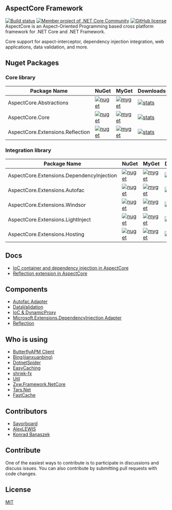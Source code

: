 ## AspectCore Framework
[![Build status](https://ci.appveyor.com/api/projects/status/1awhaosnfcjbad77?svg=true)](https://ci.appveyor.com/project/liuhaoyang/aspectcore-framework)
[![Member project of .NET Core Community](https://img.shields.io/badge/member%20project%20of-NCC-9e20c9.svg)](https://github.com/dotnetcore)
[![GitHub license](https://img.shields.io/badge/license-MIT-blue.svg)](https://github.com/dotnetcore/AspectCore/blob/dev/LICENSE)  
AspectCore is an Aspect-Oriented Programming based cross platform framework for .NET Core and .NET Framework.  
  
Core support for aspect-interceptor, dependency injection integration, web applications, data validation, and more.

## Nuget Packages

### Core library
| Package Name |  NuGet | MyGet | Downloads  |
|--------------|  ------- |  ------- |  ----  |
| AspectCore.Abstractions  | [![nuget](https://img.shields.io/nuget/v/AspectCore.Abstractions.svg?style=flat-square)](https://www.nuget.org/packages/AspectCore.Abstractions) | [![myget](https://img.shields.io/myget/aspectcore/vpre/AspectCore.Abstractions.svg?style=flat-square)](https://www.myget.org/feed/aspectcore/package/nuget/AspectCore.Abstractions) | [![stats](https://img.shields.io/nuget/dt/AspectCore.Abstractions.svg?style=flat-square)](https://www.nuget.org/stats/packages/AspectCore.Abstractions?groupby=Version) |
| AspectCore.Core  | [![nuget](https://img.shields.io/nuget/v/AspectCore.Core.svg?style=flat-square)](https://www.nuget.org/packages/AspectCore.Core) | [![myget](https://img.shields.io/myget/aspectcore/vpre/AspectCore.Core.svg?style=flat-square)](https://www.myget.org/feed/aspectcore/package/nuget/AspectCore.Core) | [![stats](https://img.shields.io/nuget/dt/AspectCore.Core.svg?style=flat-square)](https://www.nuget.org/stats/packages/AspectCore.Core?groupby=Version)  |
| AspectCore.Extensions.Reflection  | [![nuget](https://img.shields.io/nuget/v/AspectCore.Extensions.Reflection.svg?style=flat-square)](https://www.nuget.org/packages/AspectCore.Extensions.Reflection) | [![myget](https://img.shields.io/myget/aspectcore/vpre/AspectCore.Extensions.Reflection.svg?style=flat-square)](https://www.myget.org/feed/aspectcore/package/nuget/AspectCore.Extensions.Reflection) | [![stats](https://img.shields.io/nuget/dt/AspectCore.Extensions.Reflection.svg?style=flat-square)](https://www.nuget.org/stats/packages/AspectCore.Extensions.Reflection?groupby=Version)   |

### Integration library
| Package Name |  NuGet | MyGet | Downloads |
|--------------|  ------- |  ------- |  ---- |
| AspectCore.Extensions.DependencyInjection  | [![nuget](https://img.shields.io/nuget/v/AspectCore.Extensions.DependencyInjection.svg?style=flat-square)](https://www.nuget.org/packages/AspectCore.Extensions.DependencyInjection) | [![myget](https://img.shields.io/myget/aspectcore/vpre/AspectCore.Extensions.DependencyInjection.svg?style=flat-square)](https://www.myget.org/feed/aspectcore/package/nuget/AspectCore.Extensions.DependencyInjection) | [![stats](https://img.shields.io/nuget/dt/AspectCore.Extensions.DependencyInjection.svg?style=flat-square)](https://www.nuget.org/stats/packages/AspectCore.Extensions.DependencyInjection?groupby=Version) |
| AspectCore.Extensions.Autofac  | [![nuget](https://img.shields.io/nuget/v/AspectCore.Extensions.Autofac.svg?style=flat-square)](https://www.nuget.org/packages/AspectCore.Extensions.Autofac) | [![myget](https://img.shields.io/myget/aspectcore/vpre/AspectCore.Extensions.Autofac.svg?style=flat-square)](https://www.myget.org/feed/aspectcore/package/nuget/AspectCore.Extensions.Autofac) | [![stats](https://img.shields.io/nuget/dt/AspectCore.Extensions.Autofac.svg?style=flat-square)](https://www.nuget.org/stats/packages/AspectCore.Extensions.Autofac?groupby=Version) |
| AspectCore.Extensions.Windsor  | [![nuget](https://img.shields.io/nuget/v/AspectCore.Extensions.Windsor.svg?style=flat-square)](https://www.nuget.org/packages/AspectCore.Extensions.Windsor) | [![myget](https://img.shields.io/myget/aspectcore/vpre/AspectCore.Extensions.Windsor.svg?style=flat-square)](https://www.myget.org/feed/aspectcore/package/nuget/AspectCore.Extensions.Windsor) | [![stats](https://img.shields.io/nuget/dt/AspectCore.Extensions.Windsor.svg?style=flat-square)](https://www.nuget.org/stats/packages/AspectCore.Extensions.Windsor?groupby=Version) |
| AspectCore.Extensions.LightInject  | [![nuget](https://img.shields.io/nuget/v/AspectCore.Extensions.LightInject.svg?style=flat-square)](https://www.nuget.org/packages/AspectCore.Extensions.LightInject) | [![myget](https://img.shields.io/myget/aspectcore/vpre/AspectCore.Extensions.LightInject.svg?style=flat-square)](https://www.myget.org/feed/aspectcore/package/nuget/AspectCore.Extensions.LightInject) | [![stats](https://img.shields.io/nuget/dt/AspectCore.Extensions.LightInject.svg?style=flat-square)](https://www.nuget.org/stats/packages/AspectCore.Extensions.LightInject?groupby=Version) |
| AspectCore.Extensions.Hosting  | [![nuget](https://img.shields.io/nuget/v/AspectCore.Extensions.Hosting.svg?style=flat-square)](https://www.nuget.org/packages/AspectCore.Extensions.Hosting) | [![myget](https://img.shields.io/myget/aspectcore/vpre/AspectCore.Extensions.Hosting.svg?style=flat-square)](https://www.myget.org/feed/aspectcore/package/nuget/AspectCore.Extensions.Hosting) | [![stats](https://img.shields.io/nuget/dt/AspectCore.Extensions.Hosting.svg?style=flat-square)](https://www.nuget.org/stats/packages/AspectCore.Extensions.Hosting?groupby=Version) |

## Docs
* [IoC container and dependency injection in AspectCore](https://github.com/dotnetcore/AspectCore-Framework/blob/master/docs/injector.md)  
* [Reflection extension in AspectCore](https://github.com/dotnetcore/AspectCore-Framework/blob/master/docs/reflection-extensions.md)

## Components  
* [Autofac Adapter](https://github.com/dotnetcore/AspectCore-Framework/tree/master/src/AspectCore.Extensions.Autofac)
* [DataValidation](https://github.com/dotnetcore/AspectCore-Framework/tree/master/src/AspectCore.Extensions.DataValidation)
* [IoC & DynamicProxy](https://github.com/dotnetcore/AspectCore-Framework/tree/master/src/AspectCore.Core)
* [Microsoft.Extensions.DependencyInjection Adapter](https://github.com/dotnetcore/AspectCore-Framework/tree/master/src/AspectCore.Extensions.DependencyInjection)
* [Reflection](https://github.com/dotnetcore/AspectCore-Framework/tree/master/src/AspectCore.Extensions.Reflection)   

## Who is using
* [ButterflyAPM Client](https://github.com/ButterflyAPM/butterfly-csharp)
* [Bing(jianxuanbing)](https://github.com/jianxuanbing/Bing)
* [DotnetSpider](https://github.com/dotnetcore/DotnetSpider)
* [EasyCaching](https://github.com/catcherwong/EasyCaching)
* [shriek-fx](https://github.com/ElderJames/shriek-fx)   
* [Util](https://github.com/dotnetcore/Util)
* [Zxw.Framework.NetCore](https://github.com/VictorTzeng/Zxw.Framework.NetCore)
* [Tars.Net](https://github.com/TarsNET)
* [FastCache](https://github.com/sj-distributor/FastCache)

## Contributors
* [Savorboard](https://github.com/yuleyule66)  
* [AlexLEWIS](https://github.com/alexinea)
* [Konrad Banaszek](https://github.com/thecorrado)

## Contribute
One of the easiest ways to contribute is to participate in discussions and discuss issues. You can also contribute by submitting pull requests with code changes.

## License
[MIT](https://github.com/dotnetcore/AspectCore-Framework/blob/master/LICENSE)
